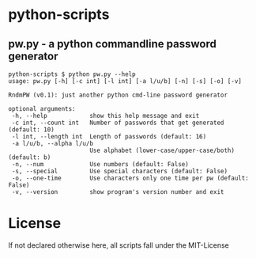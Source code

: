 # python-scripts

## pw.py - a python commandline password generator

    python-scripts $ python pw.py --help
    usage: pw.py [-h] [-c int] [-l int] [-a l/u/b] [-n] [-s] [-o] [-v]

    RndmPW (v0.1): just another python cmd-line password generator

    optional arguments:
     -h, --help            show this help message and exit
     -c int, --count int   Number of passwords that get generated (default: 10)
     -l int, --length int  Length of passwords (default: 16)
     -a l/u/b, --alpha l/u/b
                           Use alphabet (lower-case/upper-case/both) (default: b)
     -n, --num             Use numbers (default: False)
     -s, --special         Use special characters (default: False)
     -o, --one-time        Use characters only one time per pw (default: False)
     -v, --version         show program's version number and exit

# License
If not declared otherwise here, all scripts fall under the MIT-License
